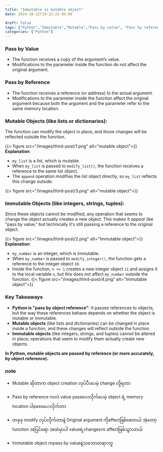 ```yaml
---
title: "Immutable vs mutable object"
date: 2024-10-22T10:23:23-05:00

draft: false
tags: ["Python","Immutable","Mutable","Pass by value", "Pass by reference", "Learning notes"]
categories: ["Python"]
---
```

### Pass by Value
- The function receives a copy of the argument’s value.
- Modifications to the parameter inside the function do not affect the original argument.
### Pass by Reference
- The function receives a reference (or address) to the actual argument.
- Modifications to the parameter inside the function affect the original argument because both the argument and the parameter refer to the same memory location.
### Mutable Objects (like lists or dictionaries):
 The function can modify the object in place, and those changes will be reflected outside the function.

 {{< figure src="/images/third-post/1.png" alt="mutable object">}}
 **Explanation**:

- `my_list` is a list, which is mutable.
- When `my_list` is passed to `modify_list()`, the function receives a reference to the same list object.
- The `append` operation modifies the list object directly, so `my_list` reflects this change outside.

 {{< figure src="/images/third-post/3.png" alt="mutable object">}}

### Immutable Objects (like integers, strings, tuples):
 Since these objects cannot be modified, any operation that seems to change the object actually creates a new object. This makes it *appear* like "pass by value," but technically it's still passing a reference to the original object.

{{< figure src="/images/third-post/2.png" alt="Immutable object">}}
**Explanation**:

- `my_number` is an integer, which is immutable.
- When `my_number` is passed to `modify_integer()`, the function gets a reference to the integer object `10`.
- Inside the function, `n += 1` creates a new integer object `11` and assigns it to the local variable `n`, but this does not affect `my_number` outside the function.
 {{< figure src="/images/third-post/4.png" alt="Immutable object">}}

### Key Takeaways

- **Python is "pass by object reference"**: It passes references to objects, but the way these references behave depends on whether the object is mutable or immutable.
- **Mutable objects** (like lists and dictionaries) can be changed in place inside a function, and these changes will reflect outside the function.
- **Immutable objects** (like integers, strings, and tuples) cannot be altered in place; operations that seem to modify them actually create new objects.

**In Python, mutable objects are passed by reference (or more accurately, by object reference).**

### note
- Mutable ဆိုတာက object creation လုပ်ပီးပေမဲ့ change လို့ရတာ
- Pass by reference ကလဲ value passပေးလိုက်ပေမဲ့ object ရဲ့ memory location ပါpassပေးလိုက်တာ
- တခုခု modify လုပ်လိုက်တာနဲ့ Original argument ကိုaffectဖြစ်စေတယ်
အဲ့တော့ function အပြင်ရော အထဲမှာပါ valueရဲ့changesက affectဖြစ်သွားတယ်

- Immutable object ကpass by valueနဲ့သဘောတရားတူ